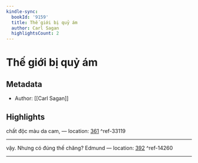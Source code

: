 ```yaml
---
kindle-sync:
  bookId: '9159'
  title: Thế giới bị quỷ ám
  author: Carl Sagan
  highlightsCount: 2
---
```

# Thế giới bị quỷ ám
## Metadata
* Author: [[Carl Sagan]]

## Highlights
chất độc màu da cam, — location: [361]() ^ref-33119

---
vậy. Nhưng có đúng thế chăng? Edmund — location: [392]() ^ref-14260

---
